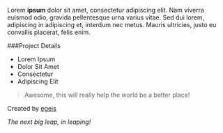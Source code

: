 Lorem **ipsum** dolor sit amet, consectetur adipiscing elit. Nam viverra euismod odio, gravida pellentesque urna varius vitae. Sed dui lorem, adipiscing in adipiscing et, interdum nec metus. Mauris ultricies, justo eu convallis placerat, felis enim.</p>

###Project Details
- Lorem Ipsum
- Dolor Sit Amet
- Consectetur
- Adipiscing Elit

> Awesome, this will really help the world be a better place!
	
Created by [egeis](https://github.com/egeis)

*The next big leap, in leaping!*
